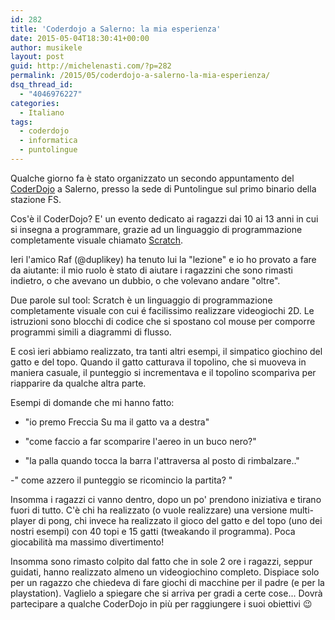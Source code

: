 ```yaml
---
id: 282
title: 'Coderdojo a Salerno: la mia esperienza'
date: 2015-05-04T18:30:41+00:00
author: musikele
layout: post
guid: http://michelenasti.com/?p=282
permalink: /2015/05/coderdojo-a-salerno-la-mia-esperienza/
dsq_thread_id:
  - "4046976227"
categories:
  - Italiano
tags:
  - coderdojo
  - informatica
  - puntolingue
---
```

Qualche giorno fa è stato organizzato un secondo appuntamento del [CoderDojo](http://www.coderdojoitalia.org/) a Salerno, presso la sede di Puntolingue sul primo binario della stazione FS.

Cos'è il CoderDojo? E' un evento dedicato ai ragazzi dai 10 ai 13 anni in cui si insegna a programmare, grazie ad un linguaggio di programmazione completamente visuale chiamato [Scratch](https://scratch.mit.edu/).

Ieri l'amico Raf (@duplikey) ha tenuto lui la "lezione" e io ho provato a fare da aiutante: il mio ruolo è stato di aiutare i ragazzini che sono rimasti indietro, o che avevano un dubbio, o che volevano andare "oltre".

Due parole sul tool: Scratch è un linguaggio di programmazione completamente visuale con cui é facilissimo realizzare videogiochi 2D. Le istruzioni sono blocchi di codice che si spostano col mouse per comporre programmi simili a diagrammi di flusso.

E così ieri abbiamo realizzato, tra tanti altri esempi, il simpatico giochino del gatto e del topo. Quando il gatto catturava il topolino, che si muoveva in maniera casuale, il punteggio si incrementava e il topolino scompariva per riapparire da qualche altra parte.

Esempi di domande che mi hanno fatto:
  
- "io premo Freccia Su ma il gatto va a destra"
  
- "come faccio a far scomparire l'aereo in un buco nero?"
  
- "la palla quando tocca la barra l'attraversa al posto di rimbalzare.."
  
-" come azzero il punteggio se ricomincio la partita? "

Insomma i ragazzi ci vanno dentro, dopo un po' prendono iniziativa e tirano fuori di tutto. C'è chi ha realizzato (o vuole realizzare)  una versione multi-player di pong, chi invece ha realizzato il gioco del gatto e del topo (uno dei nostri esempi) con 40 topi e 15 gatti (tweakando il programma). Poca giocabilità ma massimo divertimento!

Insomma sono rimasto colpito dal fatto che in sole 2 ore i ragazzi, seppur guidati, hanno realizzato almeno un videogiochino completo. Dispiace solo per un ragazzo che chiedeva di fare giochi di macchine per il padre (e per la playstation). Vaglielo a spiegare che si arriva per gradi a certe cose... Dovrà partecipare a qualche CoderDojo in più per raggiungere i suoi obiettivi 😉